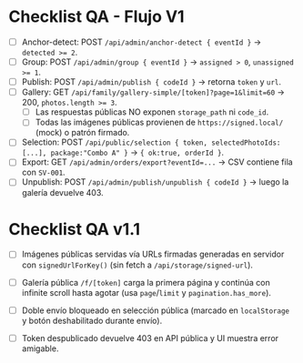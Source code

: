 # Checklist QA - Flujo V1

- [ ] Anchor-detect: POST `/api/admin/anchor-detect { eventId }` → `detected >= 2`.
- [ ] Group: POST `/api/admin/group { eventId }` → `assigned > 0`, `unassigned >= 1`.
- [ ] Publish: POST `/api/admin/publish { codeId }` → retorna `token` y `url`.
- [ ] Gallery: GET `/api/family/gallery-simple/[token]?page=1&limit=60` → 200, `photos.length >= 3`.
  - [ ] Las respuestas públicas NO exponen `storage_path` ni `code_id`.
  - [ ] Todas las imágenes públicas provienen de `https://signed.local/` (mock) o patrón firmado.
- [ ] Selection: POST `/api/public/selection { token, selectedPhotoIds:[...], package:"Combo A" }` → `{ ok:true, orderId }`.
- [ ] Export: GET `/api/admin/orders/export?eventId=...` → CSV contiene fila con `SV-001`.
- [ ] Unpublish: POST `/api/admin/publish/unpublish { codeId }` → luego la galería devuelve 403.

# Checklist QA v1.1

- [ ] Imágenes públicas servidas vía URLs firmadas generadas en servidor con `signedUrlForKey()` (sin fetch a `/api/storage/signed-url`).
- [ ] Galería pública `/f/[token]` carga la primera página y continúa con infinite scroll hasta agotar (usa `page`/`limit` y `pagination.has_more`).
- [ ] Doble envío bloqueado en selección pública (marcado en `localStorage` y botón deshabilitado durante envío).
- [ ] Token despublicado devuelve 403 en API pública y UI muestra error amigable.


